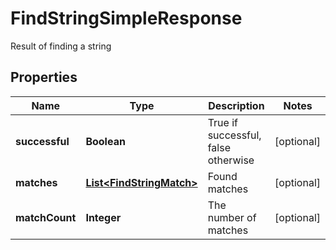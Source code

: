 

# FindStringSimpleResponse

Result of finding a string
## Properties

Name | Type | Description | Notes
------------ | ------------- | ------------- | -------------
**successful** | **Boolean** | True if successful, false otherwise |  [optional]
**matches** | [**List&lt;FindStringMatch&gt;**](FindStringMatch.md) | Found matches |  [optional]
**matchCount** | **Integer** | The number of matches |  [optional]



